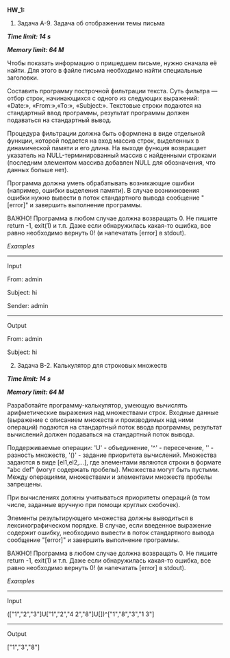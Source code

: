 **HW_1:** 
1. Задача A-9. Задача об отображении темы письма

***Time limit:	14 s***

***Memory limit:	64 M***

Чтобы показать информацию о пришедшем письме, нужно сначала её найти. 
Для этого в файле письма необходимо найти специальные заголовки. 

Составить программу построчной фильтрации текста.
Суть фильтра — отбор строк, начинающихся с одного из следующих выражений: «Date:», «From:»,«To:», «Subject:».
Текстовые строки подаются на стандартный ввод программы, результат программы должен подаваться на стандартный вывод.

Процедура фильтрации должна быть оформлена в виде отдельной функции, которой подается на вход массив строк, выделенных в динамической памяти и его длина.
На выходе функция возвращает указатель на NULL-терминированный массив с найденными строками (последним элементом массива добавлен NULL для обозначения, что данных больше нет).

Программа должна уметь обрабатывать возникающие ошибки (например, ошибки выделения памяти). В случае возникновения ошибки нужно вывести в поток стандартного вывода сообщение "[error]" и завершить выполнение программы. 

ВАЖНО! Программа в любом случае должна возвращать 0. Не пишите return -1, exit(1) и т.п. Даже если обнаружилась какая-то ошибка, все равно необходимо вернуть 0! (и напечатать [error] в stdout).

*Examples*
________
Input

From: admin

Subject: hi

Sender: admin
________
Output

From: admin

Subject: hi


2. Задача B-2. Калькулятор для строковых множеств

***Time limit:	14 s***

***Memory limit:	64 M***

Разработайте программу-калькулятор, умеющую вычислять арифметические выражения над множествами строк.
Входные данные (выражение с описанием множеств и производимых над ними операций) подаются на стандартный поток ввода программы, результат вычислений должен подаваться на стандартный поток вывода. 

Поддерживаемые операции: 'U' - объединение, '^' - пересечение, '\' - разность множеств, '()' - задание приоритета вычислений.
Множества задаются в виде [el1,el2,...], где элементами являются строки в формате "abc def" (могут содержать пробелы).
Множества могут быть пустыми. Между операциями, множествами и элементами множеств пробелы запрещены.

При вычислениях должны учитываться приоритеты операций (в том числе, заданные вручную при помощи круглых скобочек).

Элементы результирующего множества должны выводиться в лексикографическом порядке.
В случае, если введенное выражение содержит ошибку, необходимо вывести в поток стандартного вывода сообщение "[error]" и завершить выполнение программы. 

ВАЖНО! Программа в любом случае должна возвращать 0. Не пишите return -1, exit(1) и т.п. Даже если обнаружилась какая-то ошибка, все равно необходимо вернуть 0! (и напечатать [error] в stdout).

*Examples*
________
Input

(["1","2","3"]U["1","2","4 2","8"]U[])^["1","8","3","1 3"]
________
Output

["1","3","8"]
